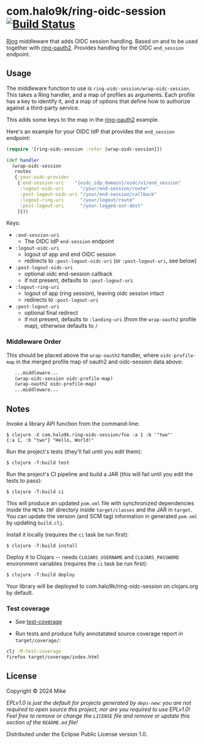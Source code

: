 # com.halo9k/ring-oidc-session [![Build Status](https://github.com/intronic/ring-oidc-session/actions/workflows/test.yml/badge.svg)](https://github.com/intronic/ring-oidc-session/actions/workflows/test.yml)

[Ring][] middleware that adds OIDC session handling.
Based on and to be used together with  [ring-oauth2][].
Provides handling for the OIDC `end_session` endpoint.

[ring]: https://github.com/ring-clojure/ring
[oauth 2.0]: https://oauth.net/2/
[ring-oauth2]: https://github.com/weavejester/ring-oauth2

## Usage

The middleware function to use is `ring-oidc-session/wrap-oidc-session`.
This takes a Ring handler, and a map of profiles as arguments. Each
profile has a key to identify it, and a map of options that define how
to authorize against a third-party service.

This adds some keys to the map in the [ring-oauth2][] example.

Here's an example for your OIDC IdP that provides the `end_session` endpoint:

```clojure
(require '[ring-oidc-session :refer [wrap-oidc-session]])

(def handler
  (wrap-oidc-session
   routes
   {:your-oidc-provider
    {:end-session-uri    "{oidc_idp_domain}/oidc/v1/end_session"
     :logout-oidc-uri      "/your/end-session/route"
     :post-logout-oidc-uri "/your/end-session/callback"
     :logout-ring-uri      "/your/logout/route"
     :post-logout-uri      "/your-logged-out-dest"
    }}))
```

Keys:

* `:end-session-uri`
    * The OIDC IdP `end-session` endpoint
* `:logout-oidc-uri`
    * logout of app and end OIDC session
    * redirects to `:post-logout-oidc-uri` (or `:post-logout-uri`, see below)
* `:post-logout-oidc-uri`
    * optional oidc end-session callback
    * if not present, defaults to `:post-logout-uri`
* `:logout-ring-uri`
    * logout of app (ring session), leaving oidc session intact
    * redirects to `:post-logout-uri`
* `:post-logout-uri`
    * optional final redirect
    * if not present, defaults to `:landing-uri` (from the `wrap-oauth2` profile map), otherwise defaults to `/`


### Middleware Order

This should be placed above the `wrap-oauth2` handler, where `oidc-profile-map` in the merged profile map of oauth2 and oidc-session data above:

```clojure
   ...middleware...
   (wrap-oidc-session oidc-profile-map)
   (wrap-oauth2 oidc-profile-map)
   ...middleware...
```


## Notes

Invoke a library API function from the command-line:

    $ clojure -X com.halo9k.ring-oidc-session/foo :a 1 :b '"two"'
    {:a 1, :b "two"} "Hello, World!"

Run the project's tests (they'll fail until you edit them):

    $ clojure -T:build test

Run the project's CI pipeline and build a JAR (this will fail until you edit the tests to pass):

    $ clojure -T:build ci

This will produce an updated `pom.xml` file with synchronized dependencies inside the `META-INF`
directory inside `target/classes` and the JAR in `target`. You can update the version (and SCM tag)
information in generated `pom.xml` by updating `build.clj`.

Install it locally (requires the `ci` task be run first):

    $ clojure -T:build install

Deploy it to Clojars -- needs `CLOJARS_USERNAME` and `CLOJARS_PASSWORD` environment
variables (requires the `ci` task be run first):

    $ clojure -T:build deploy

Your library will be deployed to com.halo9k/ring-oidc-session on clojars.org by default.

### Test coverage

* See [test-coverage][]

* Run tests and produce fully annotatated source coverage report in `target/coverage/`:

```bash
clj -M:test:coverage
firefox target/coverage/index.html
```


[test-coverage]: https://github.com/cloverage/cloverage

## License

Copyright © 2024 Mike

_EPLv1.0 is just the default for projects generated by `deps-new`: you are not_
_required to open source this project, nor are you required to use EPLv1.0!_
_Feel free to remove or change the `LICENSE` file and remove or update this_
_section of the `README.md` file!_

Distributed under the Eclipse Public License version 1.0.

